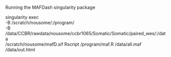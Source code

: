 Running the MAFDash singularity package  

singularity exec \
-B /scratch/nousome/:/program/ \
-B /data/CCBR/rawdata/nousome/ccbr1065/Somatic/Somatic/paired_wes/:/data \
/scratch/nousome/mafD.sif Rscript /program/maf.R /data/all.maf /data/out.html
